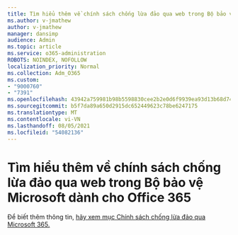 ```yaml
---
title: Tìm hiểu thêm về chính sách chống lừa đảo qua web trong Bộ bảo vệ Microsoft dành cho Office 365
ms.author: v-jmathew
author: v-jmathew
manager: dansimp
audience: Admin
ms.topic: article
ms.service: o365-administration
ROBOTS: NOINDEX, NOFOLLOW
localization_priority: Normal
ms.collection: Adm_O365
ms.custom:
- "9000760"
- "7391"
ms.openlocfilehash: 43942a759981b98b5598830cee2b2e0d6f9939ea93d13b68d74a7a1d7db201d4
ms.sourcegitcommit: b5f7da89a650d2915dc652449623c78be6247175
ms.translationtype: MT
ms.contentlocale: vi-VN
ms.lasthandoff: 08/05/2021
ms.locfileid: "54082136"
---
```

# <a name="learn-more-about-anti-phishing-policies-in-microsoft-defender-for-office-365"></a>Tìm hiểu thêm về chính sách chống lừa đảo qua web trong Bộ bảo vệ Microsoft dành cho Office 365

Để biết thêm thông tin, [hãy xem mục Chính sách chống lừa đảo qua Microsoft 365.](https://go.microsoft.com/fwlink/?linkid=2092235)
